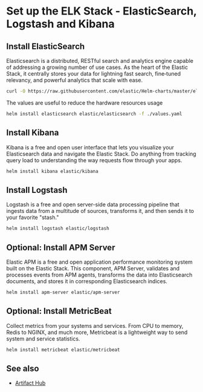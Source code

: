 # Set up the ELK Stack - ElasticSearch, Logstash and Kibana


## Install ElasticSearch

Elasticsearch is a distributed, RESTful search and analytics engine capable of addressing a growing number of use cases. As the heart of the Elastic Stack, it centrally stores your data for lightning fast search, fine‑tuned relevancy, and powerful analytics that scale with ease.

```bash
curl -O https://raw.githubusercontent.com/elastic/Helm-charts/master/elasticsearch/examples/minikube/values.yaml
```

The values are useful to reduce the hardware resources usage
```bash
helm install elasticsearch elastic/elasticsearch -f ./values.yaml 
```
## Install Kibana

Kibana is a free and open user interface that lets you visualize your Elasticsearch data and navigate the Elastic Stack. Do anything from tracking query load to understanding the way requests flow through your apps.

```bash
helm install kibana elastic/kibana
```

## Install Logstash

Logstash is a free and open server-side data processing pipeline that ingests data from a multitude of sources, transforms it, and then sends it to your favorite "stash."

```bash
helm install logstash elastic/logstash
```

## Optional: Install APM Server

Elastic APM is a free and open application performance monitoring system built on the Elastic Stack. This component, APM Server, validates and processes events from APM agents, transforms the data into Elasticsearch documents, and stores it in corresponding Elasticsearch indices.

```bash
helm install apm-server elastic/apm-server
```

## Optional: Install MetricBeat

Collect metrics from your systems and services. From CPU to memory, Redis to NGINX, and much more, Metricbeat is a lightweight way to send system and service statistics.

```bash
helm install metricbeat elastic/metricbeat
```

## See also

* [Artifact Hub](https://artifacthub.io/)
 